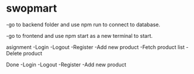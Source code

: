 # swopmart

-go to backend folder and use npm run to connect to database.

-go to frontend and use npm start  as a new terminal to start.

asignment
-Login
-Logout
-Register
-Add new product
-Fetch product list
-Delete product

Done
-Login
-Logout
-Register
-Add new product
